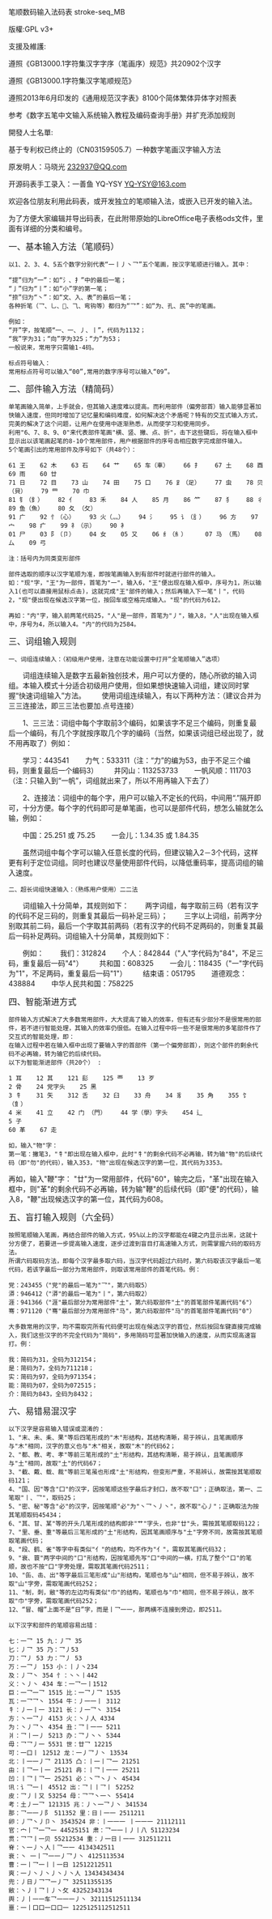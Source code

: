 笔顺数码输入法码表 stroke-seq_MB

版權:GPL v3+

支援及維護: 

遵照《GB13000.1字符集汉字字序（笔画序）规范》共20902个汉字

遵照《GB13000.1字符集汉字笔顺规范》

遵照2013年6月印发的《通用规范汉字表》8100个简体繁体异体字对照表

参考《数字五笔中文输入系统输入教程及编码查询手册》并扩充添加规则

開發人士名單:

基于专利权已终止的（CN03159505.7）一种数字笔画汉字输入方法

原发明人：马晓光 <232937@QQ.com>

开源码表手工录入：一善鱼 YQ-YSY <YQ-YSY@163.com>

欢迎各位朋友利用此码表，或开发独立的笔顺输入法，或嵌入已开发的输入法。

为了方便大家编辑并导出码表，在此附带原始的LibreOffice电子表格ods文件，里面有详细的分类和编号。


<big>一、基本输入方法（笔顺码）</big>

    以1、2、3、4、5五个数字分别代表“一丨丿丶乛”五个笔画，按汉字笔顺进行输入。其中：

    “提”归为“一”：如“氵、扌”中的最后一笔；
    “亅”归为“丨”：如“小”字的第一笔；
    “捺”归为“丶”：如“文、入、表”的最后一笔；
    各种折笔（乛、乚、、⺄、弯钩等）都归为“乛”：如“为、孔、民”中的笔画。

    例如：
    “开”字，按笔顺“一、一、丿、丨”，代码为1132；
    “我”字为31；“向”字为325；“力”为53；
    一般说来，常用字只需输1-4码。

    标点符号输入：
    常用标点符号可以输入“00”,常用的数字序号可以输入“09”。
    
    
<big>    二、部件输入方法（精简码）</big>

    单笔画输入简单，上手就会，但其输入速度难以提高。而利用部件（偏旁部首）输入能够显著加快输入速度，但同时增加了记忆量和编码难度，如何解决这个矛盾呢？特有的交互式输入方式，完美的解决了这个问题，让用户在使用中逐渐熟悉，从而使学习和使用同步。
    利用"6、7、8、9、0"来代表部件笔画"横、竖、撇、点、折"，击下这些键后，将在输入框中显示出以该笔画起笔的8-10个常用部件，用户根据部件的序号击相应数字完成部件输入。
    5个笔画引出的常用部件及序号如下（共48个）：
    
    61 王    62 木    63 石    64 艹    65 车（車）    66 扌    67 土    68 酉    69 雨    60 廿    
    71 日    72 目    73 山    74 田    75 口    76 ⻊（足）    77 虫    78 贝（貝）    79 罒    70 巾    
    81 钅（釒）    82 亻    83 禾    84 人    85 月    86 ⺮    87 犭    88 彳    89 鱼（魚）    80 夂 （攵）
    91 广    92 忄（心）    93 火（灬）    94 氵    95 讠（訁）    96 方    97 宀    98 疒    99 礻（示）    90 衤
    01 尸    03 阝（卩）    04 女    05 又    06 纟（糹）     07 马 （馬）   08 厶    09 弓        

    注：括号内为同类变形部件

    部件选取的顺序以汉字笔顺为准，即按笔画输入到有部件时就进行部件的输入。
    如："现"字，"王"为一部件，首笔为"一"，输入6，"王"便出现在输入框中，序号为1，所以输入1(也可以直接用鼠标点击)，这就完成"王"部件的输入；然后再输入下一笔"丨"，代码2，"现"便出现在候选汉字第一位，按回车或空格完成输入。"现"的代码为612。

    再如："内"字，输入前两笔代码25，"人"是一部件，首笔为"丿"，输入8，"人"出现在输入框中，序号为4，所以输入4。"内"的代码为2584。
    
    
<big>    三、词组输入规则</big>

    一、词组连续输入：（初级用户使用，注意在功能设置中打开“全笔顺输入”选项）
　　词组连续输入是数字五最新独创技术，用户可以方便的，随心所欲的输入词组。本输入模式十分适合初级用户使用，但如果想快速输入词组，建议同时掌握“快速词组输入”方法。
　　使用词组连续输入，有以下两种方法：（建议合并为三三连接法，即三三法也要加.点号连接）

　　1、三三法：词组中每个字取前3个编码，如果该字不足三个编码，则重复最后一个编码，有几个字就按序取几个字的编码（当然，如果该词组已经出现了，就不用再取了）例如：

　　学习：443541
　　力气：533311（注：“力”的编为53，由于不足三个编码，则重复最后一个编码3）
　　井冈山：113253733
　　一帆风顺：111703（注：只输入到“一帆”，词组就出来了，所以不用再输入下去了）

　　2、连接法：词组中的每个字，用户可以输入不定长的代码，中间用“.”隔开即可，十分方便。每个字的代码即可是单笔画，也可以是部件代码，想怎么输就怎么输，例如：

　　中国：25.251 或 75.25
　　一会儿：1.34.35 或 1.84.35

　　虽然词组中每个字可以输入任意长度的代码，但建议输入2－3个代码，这样更有利于定位词组。同时也建议尽量使用部件代码，以降低重码率，提高词组的输入速度。

    二、超长词组快速输入：（熟练用户使用）二二法
　　词组输入十分简单，其规则如下：
　　两字词组，每字取前三码（若有汉字的代码不足三码的，则重复其最后一码补足三码）；
　　三字以上词组，前两字分别取其前二码，最后一个字取其前两码（若有汉字的代码不足两码的，则重复其最后一码补足两码。词组输入十分简单，其规则如下：

　　例如：
　　我们：312824
　　个人：842844（"人"字代码为"84"，不足三码，重复最后一码"4"）
　　共和国：608325
　　一会儿：118435（"一"字代码为"1"，不足两码，重复最后一码"1"）
　　结束语：051795
　　道德观念：438884
　　中华人民共和国：758225


<big>四、智能渐进方式</big>

    部件输入方式解决了大多数常用部件，大大提高了输入的效率，但有还有少部分不是很常用的部件，若不进行智能处理，其输入的效率仍很低。在输入过程中将一些不是很常用的多笔部件作了交互式的智能处理，即：
    在输入过程中若在输入框中出现了要输入字的首部件（第一个偏旁部首），则这个部件的剩余代码不必再输，转为输它的后续代码。
    以下为智能渐进部件（共20个） :
    
    1 耳    12 其    121 髟    125 覀    13 歹    
    2 骨    24 党字头    25 黑    
    3 牜    31 矢    312 舌    32 臼    33 舟    34 豸    35 角    355 饣（飠）
    4 米    41 立    42 门 （門）    44 学（學）字头    454 辶
    5 子    
    60 革    67 走

    如，输入"物"字：
    第一笔：撇笔3，"牜"即出现在输入框中，此时"牜"的剩余代码不必再输，转为输"物"的后续代码（即"勿"的代码），输入353，"物"出现在候选汉字的第一位，其代码为3353。

再如，输入"鞭"字：
    "廿"为一常用部件，代码"60"，输完之后，"革"出现在输入框中，则"革"的剩余代码不必再输，转为输"鞭"的后续代码（即"便"的代码），输入8，"鞭"出现候选汉字的第一位，其代码为608。


<big>五、盲打输入规则（六全码）</big>

    按照笔顺输入笔画，再结合部件的输入方式，95%以上的汉字都能在4键之内显示出来，这就十分方便了，若要进一步提高输入速度，逐步过渡到盲目打高速输入方式，则需掌握六码的取码方法。
    所谓六码取码方法，即每个汉字最多取六码，当汉字代码超过六码时，第六码取该汉字最后一笔代码，若该字最后一部分为常用部件，则取该常用部件的首笔代码。例：

    党：243455（"党"的最后一笔为"乛"，第六码取5）
    漭：946412（"漭"的最后一笔为"丨"，第六码取2）
    涯：941366（"涯"最后部分为常用部件"土"，第六码取部件"土"的首笔部件笔画代码"6"）
    骞：971120（"骞"最后部分为常用部件"马"，第六码取部件"马"的首笔部件笔画代码"0"）

    大多数常用的汉字，均不需取完所有代码便可出现在候选汉字的首位，然后按回车键直接完成输入，我们这些汉字的不完全代码为"简码"，多用简码可显著加快输入的速度，从而实现高速盲打。例：

    我：简码为31，全码为312154；
    是：简码为7，全码为711218；
    实：简码为97，全码为971354；
    能：简码为07，全码为072515；
    介：简码为843，全码为8432；
    
<big>    六、易错易混汉字</big>
    
    以下汉字是容易输入错误或混淆的：
    1、"末、未、耒、果"等后四笔形成的"木"形结构，其结构清晰，易于辨认，且笔画顺序与"木"相同，汉字的意义也与"木"相关，故取"木"的代码62；
    2、"都、教、考、孝"等前三笔形成的"土"形结构，其结构清晰，易于辨认，且笔画顺序与"土"相同，故取"土"的代码67；
    3、"截、戴、载、裁"等前三笔虽也形成"土"形结构，但变形严重，不易辨认，故需按其笔顺取码121；
    4、"国、因"等含"囗"的汉字，因按笔顺这些字最后才封口，故不取"口"；正确取法，第一、二笔取"丨、乛"，取码25；
    5、"密、秘"等含"必"的汉字，因按笔顺"必"为"丶乛丶丿丶"，故不取"心丿"；正确取法为按其笔顺取码45434；
    6、"其、甘、某"等的开头几笔形成的结构即非"艹"字头，也非"廿"头，需按其笔顺取码122；
    7、"里、垂、重"等最后三笔形成的"土"形结构，因其笔画顺序与"土"字旁不同，故需按其笔顺取笔画代码；
    8、"段、鹤、雀"等字中有类似"亻"的结构，均不作为"亻"，需取其笔画代码32；
    9、"衰、蓑"两字中间的"口"形结构，因按笔顺先写"口"中间的一横，打乱了整个"口"的笔顺，故也不按"口"字旁处理，需取其笔画代码2511；
    10、"缶、击、出"等字最后三笔形成"山"形结构，笔顺也与"山"相同，但不易于辨认，故不取"山"字旁，需取笔画代码252；
    11、"制，刺，敝"等的左边均有类似"巾"的结构，笔顺也与"巾"相同，但不易于辨认，故不取"巾"字旁，需取笔画代码252；
    12、“冒、帽”上面不是“日”字，而是丨乛一一，那两横不连接到旁边，即2511。

    以下汉字和部件的笔顺容易出错：

    七：一乛 15 九：丿乛 35
    匕：丿乛 35 乃：乛丿53
    刀：乛丿 53 力：乛丿 53
    万：一乛丿 153 小：丨丿丶234
    及：丿乛丶 354 忄：丶丶丨442
    义：丶丿丶 434 车：一乛一丨1512
    巨：一乛一乛 1515 比：一乛丿乛 1535
    瓦：一乛乛丶 1554 牛：丿一一丨 3112
    牜：丿一丨一 3121 长：丿一乛丶 3154
    方：丶一乛丿 4153 火：丶丿人 4334
    为：丶丿乛丶 4354 丑：乛丨一一 5211
    爿：乛丨一丿 5213 办：乛丿丶丶 5344
    毋：乛乛丿一 5531 世：廿乛 12215
    可：一口丨 12512 龙：一丿乛丿丶 13534
    北：丨一一丿乛 21135 凸：丨一丨乛一 21251
    由：丨乛一丨一 25121 冉：丨乛丨一一 25211
    凹：丨乛丨乛一 25251 必：丶乛丶丿丶 45434
    讯：讠乛一丨 45512 出：乛丨丨乛丨 52252
    皮：乛丿丨又 53254 母：乛乛丶一丶 55414
    考：土丿一乛 121315 兆：丿丶一乛丿丶 341534
    那：乛一一丿阝 511352 里：日丨一一 2511211
    卵：丿乛丶丿卩丶 3543524 非：丨一一一 丨一一一 21112111
    官：宀丨乛一乛一 44525151 肃：乛一一丨丿丨八 51123234
    贯：乛乛丨一贝 55212534 重：丿一日丨一一 312511211
    脊：丶一丿丶人丨乛一一 4134342511
    衰：丶 一丨乛一一丿乛丿丶 4125113534
    曹：一丨乛一丨丨一日 12512212511
    爽：一丿丶丿丶丿丶丿丶人 13434343434
    兜：丿日丿乛乛一丿乛 32511355135
    敝：丶丿丨乛丨丿丶攵 43252343134
    舆：丿丨一一车乛一一一丿丶 32111512511134
    噩：一丨口口一口口一 1225125112512511
    
    